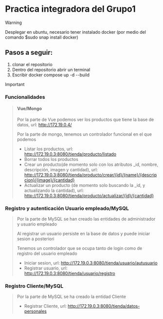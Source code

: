 # Practica integradora del Grupo1

> [!Warning]
> Desplegar en ubuntu, necesario tener instalado docker (por medio del comando $sudo snap install docker)

## Pasos a seguir:
1. clonar el repositorio
2. Dentro del repositorio abrir un terminal
3. Escribir docker compose up -d --build

> [!Important]
> ### Funcionalidades
> > #### Vue/Mongo
> > Por la parte de Vue podemos ver los productos que tiene la base de datos, url: http://172.19.0.4/
> > 
> > Por la parte de mongo, tenemos un controlador funcional en el que podemos
> > * Listar los productos, url: http://172.19.0.3:8080/tienda/producto/listado
> > * Borrar todos los productos
> > * Crear un producto(de momento solo con los atributos _id, nombre, descripción, imagen y cantidad), url: http://172.19.0.3:8080/tienda/producto/crear/{id}/{name}/{descripcion}/{image}/{cantidad}
> > * Actualizar un producto (de momento solo buscando la _id, y actualizando la cantidad), url: http://172.19.0.3:8080/tienda/producto/actualizar/{id}/{cantidad}
> >
> > ###
> >
> ### Registro y autenticación Usuario empleado/MySQL
> > Por la parte de MySQL se han creado las entidades de administrador y usuario empleado
> > 
> > Al registrar un usuario persiste en la base de datos y puede iniciar sesion a posteriori
> > 
> > Tenemos un controlador que se ocupa tanto de login como de registro del usuario empleado
> > * Iniciar sesion, url: http://172.19.0.3:8080/tienda/usuario/autusuario
> > * Registrar usuario, url: http://172.19.0.3:8080/tienda/usuario/registro
> ### Registro Cliente/MySQL
> > Por la parte de MySQL se ha creado la entidad Cliente
> > * Registrar Cliente, url: http://172.19.0.3:8080/tienda/datos-personales
